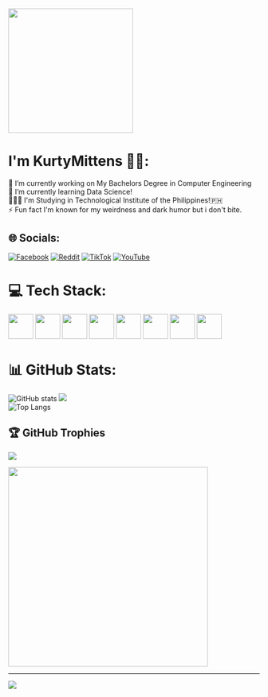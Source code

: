 # <img src="https://user-images.githubusercontent.com/74038190/212748842-9fcbad5b-6173-4175-8a61-521f3dbb7514.gif" width="250" height="250" />
# I'm KurtyMittens 🐱‍💻:
🔭 I’m currently working on My Bachelors Degree in Computer Engineering<br>🌱 I’m currently learning Data Science!<br>🧑🏼‍🔬 I'm Studying in Technological Institute of the Philippines!🇵🇭<br>⚡ Fun fact I'm known for my weirdness and dark humor but i don't bite.

## 🌐 Socials:
[![Facebook](https://img.shields.io/badge/Facebook-%231877F2.svg?logo=Facebook&logoColor=white)](https://facebook.com/kurtrussel.villamor) [![Reddit](https://img.shields.io/badge/Reddit-%23FF4500.svg?logo=Reddit&logoColor=white)](https://reddit.com/user/u/Kynamittens) [![TikTok](https://img.shields.io/badge/TikTok-%23000000.svg?logo=TikTok&logoColor=white)](https://tiktok.com/@kynamittens17) [![YouTube](https://img.shields.io/badge/YouTube-%23FF0000.svg?logo=YouTube&logoColor=white)](https://youtube.com/@kynamittens) 

# 💻 Tech Stack:
<img style="height: 50px;" src="https://cdn.jsdelivr.net/gh/devicons/devicon/icons/c/c-original.svg" /> <img style="height: 50px;" src="https://cdn.jsdelivr.net/gh/devicons/devicon/icons/cplusplus/cplusplus-original.svg" /> <img style="height: 50px;" src="https://cdn.jsdelivr.net/gh/devicons/devicon/icons/python/python-original.svg" /> <img style="height: 50px;" src="https://cdn.jsdelivr.net/gh/devicons/devicon/icons/java/java-original-wordmark.svg" /> <img style="height: 50px;" src="https://cdn.jsdelivr.net/gh/devicons/devicon/icons/jupyter/jupyter-original-wordmark.svg" /> <img style="height: 50px;" src="https://cdn.jsdelivr.net/gh/devicons/devicon/icons/vim/vim-original.svg" /> <img style="height: 50px;" src="https://cdn.jsdelivr.net/gh/devicons/devicon/icons/opencv/opencv-original-wordmark.svg" /> <img style="height: 50px;" src="https://cdn.jsdelivr.net/gh/devicons/devicon/icons/qt/qt-original.svg" />

# 📊 GitHub Stats:
![GitHub stats](https://github-readme-stats.vercel.app/api?username=kurtymittens&show_icons=true&theme=dark)
![](https://github-readme-streak-stats.herokuapp.com/?user=KurtyMittens&theme=dark&hide_border=false)<br/>
![Top Langs](https://github-readme-stats.vercel.app/api/top-langs/?username=kurtymittens&langs_count=8&theme=dark)

## 🏆 GitHub Trophies
![](https://github-profile-trophy.vercel.app/?username=KurtyMittens&theme=radical&no-frame=false&no-bg=true&margin-w=4)


<img src='https://randommeme-five.vercel.app/' style="height: 400px;"/>

---
[![](https://visitcount.itsvg.in/api?id=KurtyMittens&icon=9&color=12)](https://visitcount.itsvg.in)

